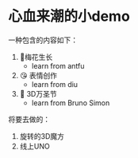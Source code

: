 # 心血来潮的小demo

一种包含的内容如下：

1. 🌿梅花生长
   - learn from antfu
2. :kissing_heart: 表情创作
   - learn from diu
3. :ghost: 3D万圣节
   - learn from Bruno Simon

将要去做的：

1. 旋转的3D魔方
2. 线上UNO
